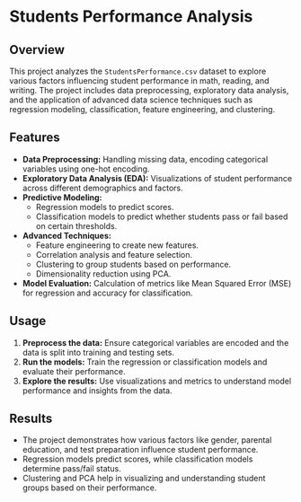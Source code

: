 # Students Performance Analysis

## Overview
This project analyzes the `StudentsPerformance.csv` dataset to explore various factors influencing student performance in math, reading, and writing. The project includes data preprocessing, exploratory data analysis, and the application of advanced data science techniques such as regression modeling, classification, feature engineering, and clustering.

## Features
- **Data Preprocessing:** Handling missing data, encoding categorical variables using one-hot encoding.
- **Exploratory Data Analysis (EDA):** Visualizations of student performance across different demographics and factors.
- **Predictive Modeling:** 
  - Regression models to predict scores.
  - Classification models to predict whether students pass or fail based on certain thresholds.
- **Advanced Techniques:**
  - Feature engineering to create new features.
  - Correlation analysis and feature selection.
  - Clustering to group students based on performance.
  - Dimensionality reduction using PCA.
- **Model Evaluation:** Calculation of metrics like Mean Squared Error (MSE) for regression and accuracy for classification.

## Usage
1. **Preprocess the data:** Ensure categorical variables are encoded and the data is split into training and testing sets.
2. **Run the models:** Train the regression or classification models and evaluate their performance.
3. **Explore the results:** Use visualizations and metrics to understand model performance and insights from the data.

## Results
- The project demonstrates how various factors like gender, parental education, and test preparation influence student performance.
- Regression models predict scores, while classification models determine pass/fail status.
- Clustering and PCA help in visualizing and understanding student groups based on their performance.

